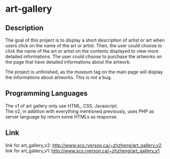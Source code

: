 # art-gallery
## Description
The goal of this project is to display a short description of artist or art when users click on the name of the art or artist. Then, the user could choose to click the name of the art or artist on the contents displayed to view more detailed informations. The user could choose to purchase the artworks on the page that have detailed informations about the artwork.<br>

The project is unfinished, as the museum tag on the main page will display the informations about artworks. This is not a bug.
## Programming Languages
The v1 of art gallery only use HTML, CSS, Javascript.<br>
The v2, in addition with everything mentioned previously, uses PHP as server language by return some HTMLs as response.
## Link
link for art_gallery_v2: http://www.scs.ryerson.ca/~zhzheng/art_gallery_v2<br>
link for art_gallery_v1: http://www.scs.ryerson.ca/~zhzheng/art_gallery_v1
